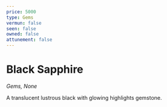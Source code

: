 ```yaml
---
price: 5000
type: Gems
vermun: false
seen: false
owned: false
attunement: false
---
```

# Black Sapphire

*Gems, None*

A translucent lustrous black with glowing highlights gemstone.